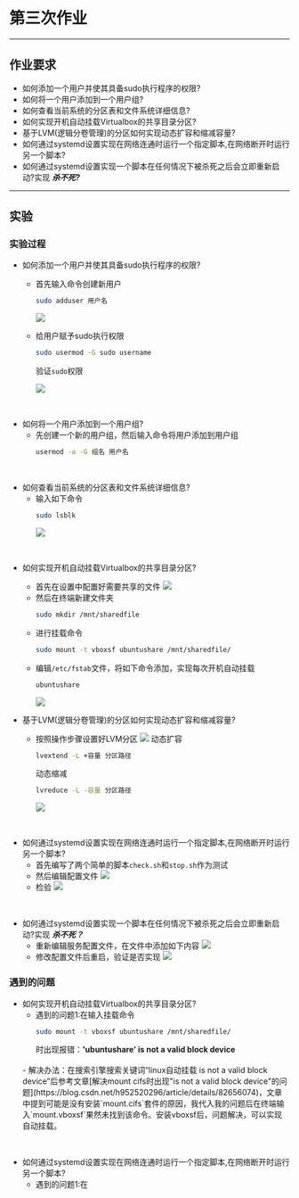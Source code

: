 # 第三次作业
---
## 作业要求

* 如何添加一个用户并使其具备sudo执行程序的权限?
* 如何将一个用户添加到一个用户组?
* 如何查看当前系统的分区表和文件系统详细信息?
* 如何实现开机自动挂载Virtualbox的共享目录分区?
* 基于LVM(逻辑分卷管理)的分区如何实现动态扩容和缩减容量?
* 如何通过systemd设置实现在网络连通时运行一个指定脚本,在网络断开时运行另一个脚本?
* 如何通过systemd设置实现一个脚本在任何情况下被杀死之后会立即重新启动?实现 ***杀不死?***
---

## 实验
### 实验过程
* 如何添加一个用户并使其具备sudo执行程序的权限?
    - 首先输入命令创建新用户
        ```bash
        sudo adduser 用户名
        ```
        ![](图片/1.1.png)
    - 给用户赋予sudo执行权限
        ```bash
        sudo usermod -G sudo username 
        ```
        验证`sudo`权限

        ![](图片/1.2.png)
<br>

* 如何将一个用户添加到一个用户组?
    - 先创建一个新的用户组，然后输入命令将用户添加到用户组
        ```bash
        usermod -a -G 组名 用户名
        ```
<br>

* 如何查看当前系统的分区表和文件系统详细信息?
    - 输入如下命令
        ```bash
        sudo lsblk
        ```
        ![](图片/3.1.png)
<br>

* 如何实现开机自动挂载Virtualbox的共享目录分区?
    - 首先在设置中配置好需要共享的文件
        ![](图片/4.1.png)
    - 然后在终端新建文件夹
        ```bash
        sudo mkdir /mnt/sharedfile
        ```
    - 进行挂载命令
        ```bash
        sudo mount -t vboxsf ubuntushare /mnt/sharedfile/
        ```
    - 编辑`/etc/fstab`文件，将如下命令添加，实现每次开机自动挂载
        ```bash
        ubuntushare 
        ```
        ![](图片/4.2.png)

* 基于LVM(逻辑分卷管理)的分区如何实现动态扩容和缩减容量?
    - 按照操作步骤设置好LVM分区
        ![](图片/5.1.png)
        动态扩容
        ```bash
        lvextend -L +容量 分区路径
        ```
        动态缩减
        ```bash
        lvreduce -L -容量 分区路径
        ```
        ![](图片/6.1.png)
<br>

* 如何通过systemd设置实现在网络连通时运行一个指定脚本,在网络断开时运行另一个脚本?
    - 首先编写了两个简单的脚本`check.sh`和`stop.sh`作为测试
    - 然后编辑配置文件
        ![](图片/7.1.png)
    - 检验
        ![](图片/7.2.png)
<br>

* 如何通过systemd设置实现一个脚本在任何情况下被杀死之后会立即重新启动?实现 ***杀不死？***
    - 重新编辑服务配置文件，在文件中添加如下内容
        ![](图片/7.3.png)
    - 修改配置文件后重启，验证是否实现
        ![](图片/74..png)


### 遇到的问题
* 如何实现开机自动挂载Virtualbox的共享目录分区?
    - 遇到的问题1:在输入挂载命令
        ```bash
        sudo mount -t vboxsf ubuntushare /mnt/sharedfile/
        ```
        时出现报错：**'ubuntushare' is not a valid block device**
    <br>
    - 解决办法：在搜索引擎搜索关键词“linux自动挂载 is not a valid block device”后参考文章[解决mount cifs时出现"is not a valid block device"的问题](https://blog.csdn.net/h952520296/article/details/82656074)，文章中提到可能是没有安装`mount.cifs`套件的原因，我代入我的问题后在终端输入`mount.vboxsf`果然未找到该命令。安装vboxsf后，问题解决，可以实现自动挂载。
<br>

* 如何通过systemd设置实现在网络连通时运行一个指定脚本,在网络断开时运行另一个脚本?
    - 遇到的问题1:在